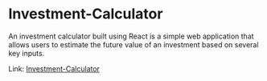 # Investment-Calculator
An investment calculator built using React is a simple web application that allows users to estimate the future value of an investment based on several key inputs.

Link: [Investment-Calculator](https://incomparable-souffle-2cf186.netlify.app/)
